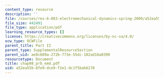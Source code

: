 ```yaml
---
content_type: resource
description: ''
file: /courses/res-6-003-electromechanical-dynamics-spring-2009/a52ea55b8fe9dce9f2e1dc1f5bab6170_chap08_prb_emd.pdf
file_size: 442491
file_type: application/pdf
learning_resource_types: []
license: https://creativecommons.org/licenses/by-nc-sa/4.0/
ocw_type: OCWFile
parent_title: Part II
parent_type: SupplementalResourceSection
parent_uid: ae8c689a-272b-773e-55dc-102ad16a0390
resourcetype: Document
title: chap08_prb_emd.pdf
uid: a52ea55b-8fe9-dce9-f2e1-dc1f5bab6170
---
```

